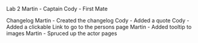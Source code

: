Lab 2
Martin - Captain
Cody - First Mate

Changelog
Martin - Created the changelog
Cody - Added a quote
Cody - Added a clickable Link to go to the persons page
Martin - Added tooltip to images
Martin - Spruced up the actor pages